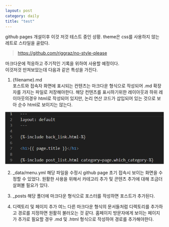 ```yaml
---
layout: post
category: daily
title: "test"
---
```


github pages 개설이후 이것 저것 테스트 중인 상황. theme은 css를 사용하지 않는 레트로 스타일을 골랐다.
> https://github.com/riggraz/no-style-please

마크다운에 적응하고 주기적인 기록을 위하여 사용할 예정이다.   
이것저것 만져보았는데 다음과 같은 특성을 가진다.
    
1. {filename}.md   
포스트와 접속자 화면에 표시되는 컨텐츠는 마크다운 형식으로 작성되어 .md 확장자를 가지는 파일로 저장해야한다. 해당 컨텐츠를 표시하기위한 레이아웃과 하위 레이아웃의경우 html로 작성되어 있지만, 논리 연산 코드가 삽입되어 있는 것으로 보아 순수 html로 보이지는 않는다.

![code screenshot](/images/2021-12-25-1.png)

2. _data/menu.yml
해당 파일을 수정시 github page 초기 접속시 보이는 화면을 수정할 수 있었다. 원활한 사용을 위해서 카테고리 추가 및 콘텐츠 추가에 대해 조금더 살펴볼 필요가 있다.
   
3. _posts
해당 폴더에 마크다운 형식으로 포스터를 작성하면 포스트가 추가된다.

4. 디렉토리 및 페이지 추가
여느 다른 마크다운 형식의 문서들처럼 디렉토리를 추가하고 경로를 지정하면 원활히 불러오는 것 같다. 홈페이지 방문자에게 보이는 페이지가 추가로 필요할 경우 .md 및 .html 형식으로 작성하여 경로를 추가해야한다.